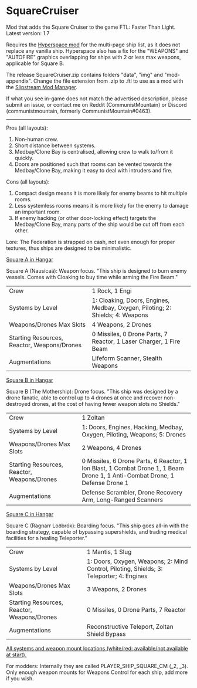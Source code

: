 # SquareCruiser
Mod that adds the Square Cruiser to the game FTL: Faster Than Light. Latest version: 1.7

Requires the [Hyperspace mod](https://github.com/FTL-Hyperspace/FTL-Hyperspace) for the multi-page ship list, as it does not replace any vanilla ship. Hyperspace also has a fix for the "WEAPONS" and "AUTOFIRE" graphics overlapping for ships with 2 or less max weapons, applicable for Square B.

The release SquareCruiser.zip contains folders "data", "img" and "mod-appendix". Change the file extension from .zip to .ftl to use as a mod with the [Slipstream Mod Manager](https://github.com/Vhati/Slipstream-Mod-Manager).

If what you see in-game does not match the advertised description, please submit an issue, or contact me on Reddit (CommunistMountain) or Discord (communistmountain, formerly CommunistMountain#0463).
<hr>
Pros (all layouts):
<ol>
	<li>Non-human crew.</li>
	<li>Short distance between systems.</li>
	<li>Medbay/Clone Bay is centralised, allowing crew to walk to/from it quickly.</li>
	<li>Doors are positioned such that rooms can be vented towards the Medbay/Clone Bay, making it easy to deal with intruders and fire.</li>
</ol>

Cons (all layouts):
<ol>
	<li>Compact design means it is more likely for enemy beams to hit multiple rooms.</li>
	<li>Less systemless rooms means it is more likely for the enemy to damage an important room.</li>
	<li>If enemy hacking (or other door-locking effect) targets the Medbay/Clone Bay, many parts of the ship would be cut off from each other.</li>
</ol>

Lore: The Federation is strapped on cash, not even enough for proper textures, thus ships are designed to be minimalistic.

[Square A in Hangar](https://raw.githubusercontent.com/CommunistMountain/SquareCruiser/main/preview-images/SquareA%20Promo.png)

Square A (Nausicaä): Weapon focus. "This ship is designed to burn enemy vessels. Comes with Cloaking to buy time while arming the Fire Beam."
<table>
	<tr>
		<td>Crew</td>
		<td>1 Rock, 1 Engi</td>
	</tr>
	<tr>
		<td>Systems by Level</td>
		<td>1: Cloaking, Doors, Engines, Medbay, Oxygen, Piloting; 2: Shields; 4: Weapons</td>
	</tr>
	<tr>
		<td>Weapons/Drones Max Slots</td>
		<td>4 Weapons, 2 Drones</td>
	</tr>
	<tr>
		<td>Starting Resources, Reactor, Weapons/Drones</td>
		<td>0 Missiles, 0 Drone Parts, 7 Reactor, 1 Laser Charger, 1 Fire Beam</td>
	</tr>
	<tr>
		<td>Augmentations</td>
		<td>Lifeform Scanner, Stealth Weapons</td>
	</tr>
</table>

[Square B in Hangar](https://raw.githubusercontent.com/CommunistMountain/SquareCruiser/main/preview-images/SquareB%20Promo.png)

Square B (The Mothership): Drone focus. "This ship was designed by a drone fanatic, able to control up to 4 drones at once and recover non-destroyed drones, at the cost of having fewer weapon slots no Shields."
<table>
	<tr>
		<td>Crew</td>
		<td>1 Zoltan</td>
	</tr>
	<tr>
		<td>Systems by Level</td>
		<td>1: Doors, Engines, Hacking, Medbay, Oxygen, Piloting, Weapons; 5: Drones</td>
	</tr>
	<tr>
		<td>Weapons/Drones Max Slots</td>
		<td>2 Weapons, 4 Drones</td>
	</tr>
	<tr>
		<td>Starting Resources, Reactor, Weapons/Drones</td>
		<td>0 Missiles, 6 Drone Parts, 6 Reactor, 1 Ion Blast, 1 Combat Drone 1, 1 Beam Drone 1, 1 Anti-Combat Drone, 1 Defense Drone 1</td>
	</tr>
	<tr>
		<td>Augmentations</td>
		<td>Defense Scrambler, Drone Recovery Arm, Long-Ranged Scanners</td>
	</tr>
</table>

[Square C in Hangar](https://raw.githubusercontent.com/CommunistMountain/SquareCruiser/main/preview-images/SquareC%20Promo.png)

Square C (Ragnarr Loðbrók): Boarding focus. "This ship goes all-in with the boarding strategy, capable of bypassing supershields, and trading medical facilities for a healing Teleporter."
<table>
	<tr>
		<td>Crew</td>
		<td>1 Mantis, 1 Slug</td>
	</tr>
	<tr>
		<td>Systems by Level</td>
		<td>1: Doors, Oxygen, Weapons; 2: Mind Control, Piloting, Shields; 3: Teleporter; 4: Engines</td>
	</tr>
	<tr>
		<td>Weapons/Drones Max Slots</td>
		<td>3 Weapons, 2 Drones</td>
	</tr>
	<tr>
		<td>Starting Resources, Reactor, Weapons/Drones</td>
		<td>0 Missiles, 0 Drone Parts, 7 Reactor</td>
	</tr>
	<tr>
		<td>Augmentations</td>
		<td>Reconstructive Teleport, Zoltan Shield Bypass</td>
	</tr>
</table>

[All systems and weapon mount locations (white/red: available/not available at start).](https://raw.githubusercontent.com/CommunistMountain/SquareCruiser/main/preview-images/Square%20Layouts.png)

For modders: Internally they are called PLAYER_SHIP_SQUARE_CM (_2, _3). Only enough weapon mounts for Weapons Control for each ship, add more if you wish.
